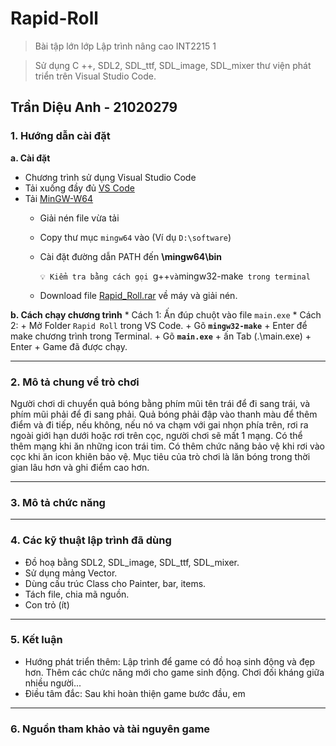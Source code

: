 # Rapid-Roll
> Bài tập lớn lớp Lập trình nâng cao INT2215 1

> Sử dụng C ++, SDL2, SDL_ttf, SDL_image, SDL_mixer thư viện phát triển trên Visual Studio Code.
## Trần Diệu Anh - 21020279

### 1. Hướng dẫn cài đặt
**a. Cài đặt**
  - Chương trình sử dụng Visual Studio Code
  - Tải xuống đầy đủ [VS Code](https://code.visualstudio.com/download)
  - Tải [MinGW-W64](https://sourceforge.net/projects/mingw-w64/files/Toolchains%20targetting%20Win64/Personal%20Builds/mingw-builds/7.3.0/threads-win32/seh/x86_64-7.3.0-release-win32-seh-rt_v5-rev0.7z) 
     * Giải nén file vừa tải			
     * Copy thư mục `mingw64` vào **<ROOTDIR>** (Ví dụ `D:\software`)
     * Cài đặt đường dẫn PATH đến **<ROOTDIR>\mingw64\bin**

		`💡 Kiểm tra bằng cách gọi `g++` và `mingw32-make` trong terminal`
	- Download file [Rapid_Roll.rar](https://github.com/AnhDieuTran/Rapid_Roll/raw/main/Rapid_Roll.rar) về máy và giải nén.

**b. Cách chạy chương trình**
	* Cách 1: Ấn đúp chuột vào file `main.exe`
	* Cách 2: 
		+ Mở Folder `Rapid Roll` trong VS Code.
		+ Gõ **`mingw32-make`** + Enter để make chương trình trong Terminal.
		+ Gõ **`main.exe`** + ấn Tab (.\main.exe) + Enter
		+ Game đã được chạy. 
***
### 2. Mô tả chung về trò chơi
  Người chơi di chuyển quả bóng bằng phím mũi tên trái để đi sang trái, và phím mũi phải để đi sang phải. Quả bóng phải đập vào thanh màu để thêm điểm và đi tiếp, nếu không, nếu nó va chạm với gai nhọn phía trên, rơi ra ngoài giới hạn dưới hoặc rơi trên cọc, người chơi sẽ mất 1 mạng. 
  Có thể thêm mạng khi ăn những icon trái tim. Có thêm chức năng bảo vệ khi rơi vào cọc khi ăn icon khiên bảo vệ.
  Mục tiêu của trò chơi là lăn bóng trong thời gian lâu hơn và ghi điểm cao hơn.
***
### 3. Mô tả chức năng

***
### 4. Các kỹ thuật lập trình đã dùng
  - Đồ hoạ bằng SDL2, SDL_image, SDL_ttf, SDL_mixer.
  - Sử dụng mảng Vector. 
  - Dùng cấu trúc Class cho Painter, bar, items.
  - Tách file, chia mã nguồn.
  - Con trỏ (ít)
***
### 5. Kết luận
  - Hướng phát triển thêm: Lập trình để game có đồ hoạ sinh động và đẹp hơn. Thêm các chức năng mới cho game sinh động. Chơi đối kháng giữa nhiều người...
  - Điều tâm đắc: Sau khi hoàn thiện game bước đầu, em 
***
### 6. Nguồn tham khảo và tài nguyên game
